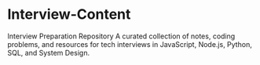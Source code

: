 # Interview-Content
Interview Preparation Repository  A curated collection of notes, coding problems, and resources for tech interviews in JavaScript, Node.js, Python, SQL, and System Design.
